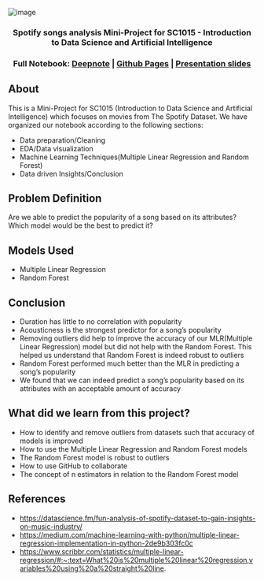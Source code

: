 ![image](https://user-images.githubusercontent.com/127273523/233362488-c313a575-baef-447d-ae40-7f178541c62c.png)

### <p align="center"> Spotify songs analysis Mini-Project for SC1015 - Introduction to Data Science and Artificial Intelligence </p>
### <p align="center"> Full Notebook: [Deepnote](https://deepnote.com/@sharpwoofer/Spotify-Song-fbb651de-0180-4974-bf12-6b77f183dd37)  | [Github Pages](https://sharpwoofer.github.io/spotify-song-popularity/) | [Presentation slides](https://www.canva.com/design/DAFfARgqvcs/cMUSk1pxaLH1cBAjkfyZ4w/view?utm_content=DAFfARgqvcs&utm_campaign=designshare&utm_medium=link&utm_source=publishsharelink)</p>

## About

This is a Mini-Project for SC1015 (Introduction to Data Science and Artificial Intelligence) which focuses on movies from The Spotify Dataset. We have organized our notebook according to the following sections:
- Data preparation/Cleaning
- EDA/Data visualization
- Machine Learning Techniques(Multiple Linear Regression and Random Forest)
- Data driven Insights/Conclusion

## Problem Definition

Are we able to predict the popularity of a song based on its attributes? Which model would be the best to predict it?

## Models Used
- Multiple Linear Regression
- Random Forest

## Conclusion
- Duration has little to no correlation with popularity
- Acousticness is the strongest predictor for a song’s popularity
- Removing outliers did help to improve the accuracy of our MLR(Multiple Linear Regression) model but did not help with the Random Forest. This   helped us understand that Random Forest is indeed robust to outliers
- Random Forest performed much better than the MLR in predicting a song’s popularity
- We found that we can indeed predict a song’s popularity based on its attributes with an acceptable amount of accuracy

## What did we learn from this project?
- How to identify and remove outliers from datasets such that accuracy of models is improved
- How to use the Multiple Linear Regression and Random Forest models
- The Random Forest model is robust to outliers
- How to use GitHub to collaborate 
- The concept of n estimators in relation to the Random Forest model

## References
- https://datascience.fm/fun-analysis-of-spotify-dataset-to-gain-insights-on-music-industry/
- https://medium.com/machine-learning-with-python/multiple-linear-regression-implementation-in-python-2de9b303fc0c
- https://www.scribbr.com/statistics/multiple-linear-regression/#:~:text=What%20is%20multiple%20linear%20regression,variables%20using%20a%20straight%20line.
